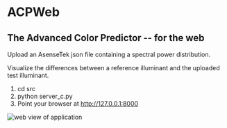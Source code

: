 ACPWeb
======

The Advanced Color Predictor -- for the web
-------------------------------------------


Upload an AsenseTek json file containing a spectral power distribution.

Visualize the differences between a reference illuminant and the uploaded test illuminant.

1. cd src
2. python server_c.py
3. Point your browser at http://127.0.0.1:8000

![web view of application](https://github.com/bsloan666/apcweb/blob/master/images/webview.png?raw=true)
